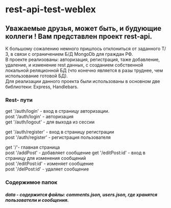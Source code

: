 # rest-api-test-weblex  
  
  ## Уважаемые друзья, может быть, и будующие коллеги ! Вам представлен проект rest-api.  
  
 К большому сожалению немного пришлось отклониться от заданного Т/З, в связи с ограничением Б/Д MongoDb для граждан РФ.  
  В проекте реализованы: авторизация, регистрация, таже добавление, удаление, и изменение rest данных, с созданием собственной локальной реляционной БД (что конечно является в разы труднее, чем использование готовой БД).  
  Для реализации данного проекта были использованы в основном две библиотеки: Express, Handlebars.  
    
      
   ### Rest- пути  
   get '/auth/login' - вход в страницу авторизации.    
   post '/auth/login' - авторизация  
   get '/auth/logout' - для выхода из сессии  
     
     
   get '/auth/register' - вход в страницу регистрации  
   post '/auth/register' - регистрация пользователя  
     
   get '/'- главная страница  
   post '/addPost' - добавляет сообщение
   get '/editPost:id' - вход в страницу для изменения сообщений  
   post '/editPost:id' - изменяет сообщение  
   post '/delPost:id' - удаляет сообщение
   
   
   
     
       
   ### Содержимое папок  
   ##### data - содержится файлы: comments.json, users.json, где хранятся пользователи и сообщения.
   
   
